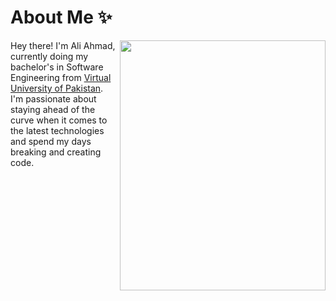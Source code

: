 # About Me ✨
<img align="right" src="[https://zoro.tixte.co/Github_Gif_-_Made_with_Clipchamp_(1).gif](https://zoro.tixte.co/Github_Gif_-_Made_with_Clipchamp_(1).gif)" width="329" height="400">
<p align="left">Hey there! I'm Ali Ahmad, currently doing my bachelor's in Software Engineering from <a href="https://www.vu.edu.pk/">Virtual University of Pakistan</a>. I'm passionate about staying ahead of the curve when it comes to the latest technologies and spend my days breaking and creating code.
